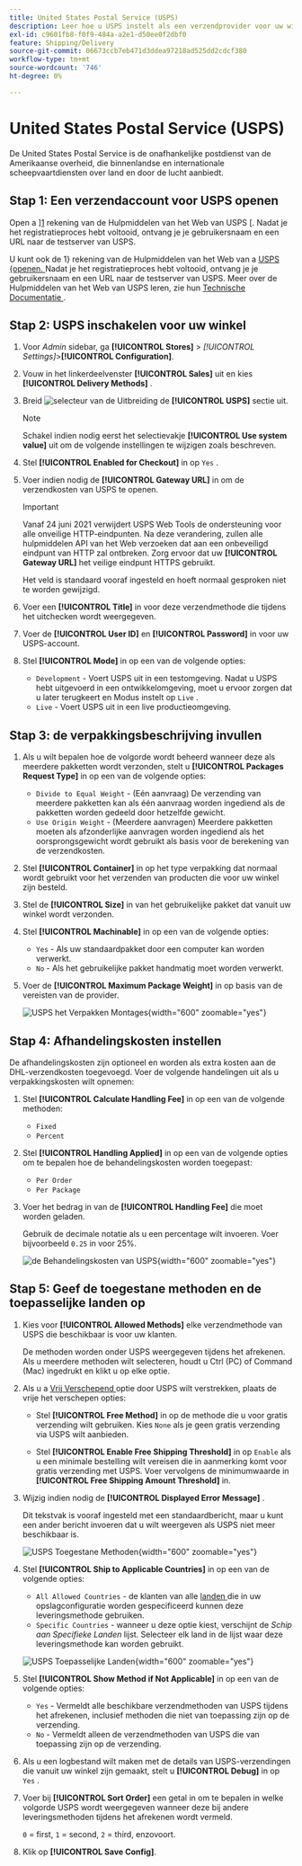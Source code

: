 ```yaml
---
title: United States Postal Service (USPS)
description: Leer hoe u USPS instelt als een verzendprovider voor uw winkel.
exl-id: c9601fb8-f0f9-484a-a2e1-d50ee0f2dbf0
feature: Shipping/Delivery
source-git-commit: 06673ccb7eb471d3ddea97218ad525dd2cdcf380
workflow-type: tm+mt
source-wordcount: '746'
ht-degree: 0%

---
```


# United States Postal Service (USPS)

De United States Postal Service is de onafhankelijke postdienst van de Amerikaanse overheid, die binnenlandse en internationale scheepvaartdiensten over land en door de lucht aanbiedt.

## Stap 1: Een verzendaccount voor USPS openen

Open a &rbrack;[1] rekening van de Hulpmiddelen van het Web van USPS &lbrack;. Nadat je het registratieproces hebt voltooid, ontvang je je gebruikersnaam en een URL naar de testserver van USPS.

U kunt ook de 1&rbrace; rekening van de Hulpmiddelen van het Web van a [ USPS &lbrace;openen. ][1] Nadat je het registratieproces hebt voltooid, ontvang je je gebruikersnaam en een URL naar de testserver van USPS. Meer over de Hulpmiddelen van het Web van USPS leren, zie hun [ Technische Documentatie ][2].

## Stap 2: USPS inschakelen voor uw winkel

1. Voor _Admin_ sidebar, ga **[!UICONTROL Stores]** > _[!UICONTROL Settings]_>**[!UICONTROL Configuration]**.

1. Vouw in het linkerdeelvenster **[!UICONTROL Sales]** uit en kies **[!UICONTROL Delivery Methods]** .

1. Breid ![ selecteur van de Uitbreiding ](../assets/icon-display-expand.png) de **[!UICONTROL USPS]** sectie uit.

   >[!NOTE]
   >
   >Schakel indien nodig eerst het selectievakje **[!UICONTROL Use system value]** uit om de volgende instellingen te wijzigen zoals beschreven.

1. Stel **[!UICONTROL Enabled for Checkout]** in op `Yes` .

1. Voer indien nodig de **[!UICONTROL Gateway URL]** in om de verzendkosten van USPS te openen.

   >[!IMPORTANT]
   >
   >Vanaf 24 juni 2021 verwijdert USPS Web Tools de ondersteuning voor alle onveilige HTTP-eindpunten. Na deze verandering, zullen alle hulpmiddelen API van het Web verzoeken dat aan een onbeveiligd eindpunt van HTTP zal ontbreken. Zorg ervoor dat uw **[!UICONTROL Gateway URL]** het veilige eindpunt HTTPS gebruikt.

   Het veld is standaard vooraf ingesteld en hoeft normaal gesproken niet te worden gewijzigd.

1. Voer een **[!UICONTROL Title]** in voor deze verzendmethode die tijdens het uitchecken wordt weergegeven.

1. Voer de **[!UICONTROL User ID]** en **[!UICONTROL Password]** in voor uw USPS-account.

1. Stel **[!UICONTROL Mode]** in op een van de volgende opties:

   - `Development` - Voert USPS uit in een testomgeving. Nadat u USPS hebt uitgevoerd in een ontwikkelomgeving, moet u ervoor zorgen dat u later terugkeert en Modus instelt op `Live` .
   - `Live` - Voert USPS uit in een live productieomgeving.

## Stap 3: de verpakkingsbeschrijving invullen

1. Als u wilt bepalen hoe de volgorde wordt beheerd wanneer deze als meerdere pakketten wordt verzonden, stelt u **[!UICONTROL Packages Request Type]** in op een van de volgende opties:

   - `Divide to Equal Weight` - (Eén aanvraag) De verzending van meerdere pakketten kan als één aanvraag worden ingediend als de pakketten worden gedeeld door hetzelfde gewicht.
   - `Use Origin Weight` - (Meerdere aanvragen) Meerdere pakketten moeten als afzonderlijke aanvragen worden ingediend als het oorsprongsgewicht wordt gebruikt als basis voor de berekening van de verzendkosten.

1. Stel **[!UICONTROL Container]** in op het type verpakking dat normaal wordt gebruikt voor het verzenden van producten die voor uw winkel zijn besteld.

1. Stel de **[!UICONTROL Size]** in van het gebruikelijke pakket dat vanuit uw winkel wordt verzonden.

1. Stel **[!UICONTROL Machinable]** in op een van de volgende opties:

   - `Yes` - Als uw standaardpakket door een computer kan worden verwerkt.
   - `No` - Als het gebruikelijke pakket handmatig moet worden verwerkt.

1. Voer de **[!UICONTROL Maximum Package Weight]** in op basis van de vereisten van de provider.

   ![ USPS het Verpakken Montages ](../configuration-reference/sales/assets/delivery-methods-usps-packaging.png){width="600" zoomable="yes"}

## Stap 4: Afhandelingskosten instellen

De afhandelingskosten zijn optioneel en worden als extra kosten aan de DHL-verzendkosten toegevoegd. Voer de volgende handelingen uit als u verpakkingskosten wilt opnemen:

1. Stel **[!UICONTROL Calculate Handling Fee]** in op een van de volgende methoden:

   - `Fixed`
   - `Percent`

1. Stel **[!UICONTROL Handling Applied]** in op een van de volgende opties om te bepalen hoe de behandelingskosten worden toegepast:

   - `Per Order`
   - `Per Package`

1. Voer het bedrag in van de **[!UICONTROL Handling Fee]** die moet worden geladen.

   Gebruik de decimale notatie als u een percentage wilt invoeren. Voer bijvoorbeeld `0.25` in voor 25%.

   ![ de Behandelingskosten van USPS ](../configuration-reference/sales/assets/delivery-methods-usps-handling-fee.png){width="600" zoomable="yes"}

## Stap 5: Geef de toegestane methoden en de toepasselijke landen op

1. Kies voor **[!UICONTROL Allowed Methods]** elke verzendmethode van USPS die beschikbaar is voor uw klanten.

   De methoden worden onder USPS weergegeven tijdens het afrekenen. Als u meerdere methoden wilt selecteren, houdt u Ctrl (PC) of Command (Mac) ingedrukt en klikt u op elke optie.

1. Als u a [ Vrij Verschepend ](shipping-free.md) optie door USPS wilt verstrekken, plaats de vrije het verschepen opties:

   - Stel **[!UICONTROL Free Method]** in op de methode die u voor gratis verzending wilt gebruiken. Kies `None` als je geen gratis verzending via USPS wilt aanbieden.

   - Stel **[!UICONTROL Enable Free Shipping Threshold]** in op `Enable` als u een minimale bestelling wilt vereisen die in aanmerking komt voor gratis verzending met USPS. Voer vervolgens de minimumwaarde in **[!UICONTROL Free Shipping Amount Threshold]** in.

1. Wijzig indien nodig de **[!UICONTROL Displayed Error Message]** .

   Dit tekstvak is vooraf ingesteld met een standaardbericht, maar u kunt een ander bericht invoeren dat u wilt weergeven als USPS niet meer beschikbaar is.

   ![ USPS Toegestane Methoden ](../configuration-reference/sales/assets/delivery-methods-usps-allowed-methods.png){width="600" zoomable="yes"}

1. Stel **[!UICONTROL Ship to Applicable Countries]** in op een van de volgende opties:

   - `All Allowed Countries` - de klanten van alle [ landen ](../getting-started/store-details.md#country-options) die in uw opslagconfiguratie worden gespecificeerd kunnen deze leveringsmethode gebruiken.
   - `Specific Countries` - wanneer u deze optie kiest, verschijnt de _Schip aan Specifieke Landen_ lijst. Selecteer elk land in de lijst waar deze leveringsmethode kan worden gebruikt.

   ![ USPS Toepasselijke Landen ](../configuration-reference/sales/assets/delivery-methods-usps-countries.png){width="600" zoomable="yes"}

1. Stel **[!UICONTROL Show Method if Not Applicable]** in op een van de volgende opties:

   - `Yes` - Vermeldt alle beschikbare verzendmethoden van USPS tijdens het afrekenen, inclusief methoden die niet van toepassing zijn op de verzending.
   - `No` - Vermeldt alleen de verzendmethoden van USPS die van toepassing zijn op de verzending.

1. Als u een logbestand wilt maken met de details van USPS-verzendingen die vanuit uw winkel zijn gemaakt, stelt u **[!UICONTROL Debug]** in op `Yes` .

1. Voer bij **[!UICONTROL Sort Order]** een getal in om te bepalen in welke volgorde USPS wordt weergegeven wanneer deze bij andere leveringsmethoden tijdens het afrekenen wordt vermeld.

   `0` = first, `1` = second, `2` = third, enzovoort.

1. Klik op **[!UICONTROL Save Config]**.


[1]: https://secure.shippingapis.com/registration/
[2]: https://www.usps.com/business/web-tools-apis/welcome.htm
